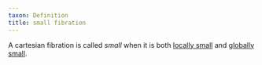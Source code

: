 ```yaml
---
taxon: Definition
title: small fibration
---
```


A cartesian fibration is called *small* when it is both [locally small](frct-000I) and [globally small](frct-000J).
